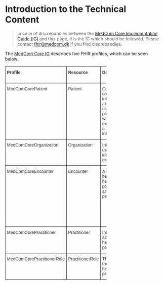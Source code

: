# Introduction to the Technical Content

> In case of discrepancies between the <a href="https://build.fhir.org/ig/medcomdk/dk-medcom-core/" target="_blank">MedCom Core Implementation Guide (IG)</a>
 and this page, it is the IG which should be followed. Please contact <fhir@medcom.dk> if you find discrepandies.

The <a href="https://build.fhir.org/ig/medcomdk/dk-medcom-core/" target="_blank">MedCom Core IG</a> describes five FHIR profiles, which can be seen below. 



<style type="text/css">
.tg  {border-collapse:collapse;border-spacing:0;max-width:65%;}
.tg td{border-color:black;border-style:solid;border-width:1px;font-family:Arial, sans-serif;font-size:14px;
  overflow:hidden;padding:10px 5px;word-break:normal;}
.tg th{border-color:black;border-style:solid;border-width:1px;font-family:Arial, sans-serif;font-size:14px;
  font-weight:normal;overflow:hidden;padding:10px 5px;word-break:normal;}
.tg .tg-uaof{color:#343434;font-weight:bold;text-align:left;vertical-align:top}
.tg .tg-ne9s{color:#343434;text-align:left;vertical-align:top}
</style>
<table class="tg">
<thead>
  <tr>
    <th class="tg-uaof">Profile</th>
    <th class="tg-uaof">Resource</th>
    <th class="tg-uaof">Describtion</th>
    <th class="tg-uaof">MustSupport elements</th>
  </tr>
</thead>
<tbody>
  <tr>
    <td class="tg-ne9s">MedComCorePatient</td>
    <td class="tg-ne9s">Patient</td>
    <td class="tg-ne9s">Contains central information about a citizen or patient, when exchanging a information.</td>
    <td class="tg-ne9s">Identifier (CPR-number)<br>Name<br>Address<br>Telecom<br>Managing Organization<br>Deceased or not</td>
  </tr>
  <tr>
    <td class="tg-ne9s">MedComCoreOrganization</td>
    <td class="tg-ne9s">Organization</td>
    <td class="tg-ne9s">Information useful to identify an organization.</td>
    <td class="tg-ne9s">Identifier (SOR-id)<br>Name</td>
  </tr>
  <tr>
    <td class="tg-ne9s">MedComCoreEncounter</td>
    <td class="tg-ne9s">Encounter</td>
    <td class="tg-ne9s">A meeting between a healthcare professional and a patient.</td>
    <td class="tg-ne9s">Encounter status <br>Encounter classification<br>Subject of the encounter<br>Episode of care identifier<br>Service provider organization </td>
  </tr>
  <tr>
    <td class="tg-ne9s">MedComCorePractitioner</td>
    <td class="tg-ne9s">Practitioner</td>
    <td class="tg-ne9s">Information about a healthcare professional </td>
    <td class="tg-ne9s">Name</td>
  </tr>
  <tr>
    <td class="tg-ne9s">MedComCorePractitionerRole</td>
    <td class="tg-ne9s">PractitionerRole</td>
    <td class="tg-ne9s">The role of the healthcare professional</td>
    <td class="tg-ne9s">References a practitioner</td>
  </tr>
</tbody>
</table>